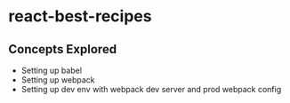 # react-best-recipes

## Concepts Explored

* Setting up babel
* Setting up webpack
* Setting up dev env with webpack dev server and prod webpack config 
